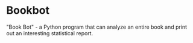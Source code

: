 # Bookbot
"Book Bot" - a Python program that can analyze an entire book and print out an interesting statistical report.
